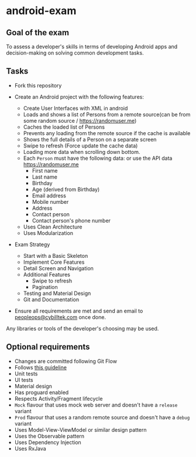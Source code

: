 # android-exam

## Goal of the exam ##
To assess a developer's skills in terms of developing Android apps and decision-making on solving common development tasks.

## Tasks ##

- Fork this repository
- Create an Android project with the following features:
    - Create User Interfaces with XML in android
    - Loads and shows a list of Persons from a remote source(can be from some random source / https://randomuser.me)
    - Caches the loaded list of Persons
    - Prevents any loading from the remote source if the cache is available
    - Shows the full details of a Person on a separate screen
    - Swipe to refresh (Force update the cache data)
    - Loading more data when scrolling down bottom.
    - Each `Person` must have the following data: or use the API data https://randomuser.me
        - First name
        - Last name
        - Birthday
        - Age (derived from Birthday)
        - Email address
        - Mobile number
        - Address
        - Contact person
        - Contact person's phone number
    - Uses Clean Architecture
    - Uses Modularization 

- Exam Strategy
    - Start with a Basic Skeleton
    - Implement Core Features
    - Detail Screen and Navigation
    - Additional Features
      - Swipe to refresh
      - Pagination
    - Testing and Material Design
    - Git and Documentation
- Ensure all requirements are met and send an email to peopleops@cybilltek.com once done.

Any libraries or tools of the developer's choosing may be used.

## Optional requirements ##

- Changes are committed following Git Flow
- Follows [this guideline](https://github.com/ribot/android-guidelines)
- Unit tests
- UI tests
- Material design
- Has proguard enabled
- Respects Activity/Fragment lifecycle
- `Mock` flavour that uses mock web server and doesn't have a `release` variant
- `Prod` flavour that uses a random remote source and doesn't have a `debug` variant
- Uses Model-View-ViewModel or similar design pattern
- Uses the Observable pattern
- Uses Dependency Injection
- Uses RxJava
